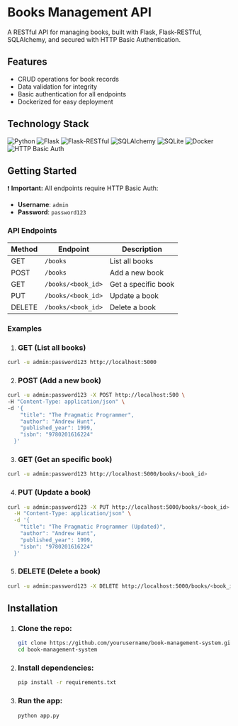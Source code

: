 # Books Management API

A RESTful API for managing books, built with Flask, Flask-RESTful, SQLAlchemy, and secured with HTTP Basic Authentication.

## Features 

- CRUD operations for book records
- Data validation for integrity
- Basic authentication for all endpoints
- Dockerized for easy deployment

## Technology Stack

![Python](https://img.shields.io/badge/Python-3.9-blue?logo=python)
![Flask](https://img.shields.io/badge/Flask-2.x-green?logo=flask)
![Flask-RESTful](https://img.shields.io/badge/Flask--RESTful-API-lightgrey)
![SQLAlchemy](https://img.shields.io/badge/SQLAlchemy-ORM-red?logo=sqlalchemy)
![SQLite](https://img.shields.io/badge/SQLite-Database-blue?logo=sqlite)
![Docker](https://img.shields.io/badge/Docker-Container-2496ED?logo=docker)
![HTTP Basic Auth](https://img.shields.io/badge/Auth-Basic-lightgrey)

## Getting Started

 ❗ **Important:**  All endpoints require HTTP Basic Auth:

- **Username**: `admin`
- **Password**: `password123`

### API Endpoints

| Method | Endpoint             | Description          |
|--------|----------------------|----------------------|
| GET    | `/books`             | List all books       |
| POST   | `/books`             | Add a new book       |
| GET    | `/books/<book_id>`   | Get a specific book  |
| PUT    | `/books/<book_id>`   | Update a book        |
| DELETE | `/books/<book_id>`   | Delete a book        |

### Examples

1. ### GET (List all books)
```sh
curl -u admin:password123 http://localhost:5000
```

2. ### POST (Add a new book)
```sh
curl -u admin:password123 -X POST http://localhost:500 \
-H "Content-Type: application/json" \
-d '{
    "title": "The Pragmatic Programmer",
    "author": "Andrew Hunt",
    "published_year": 1999,
    "isbn": "9780201616224"
  }'
```

3. ### GET (Get an specific book)
```sh
curl -u admin:password123 http://localhost:5000/books/<book_id>
```

4. ### PUT (Update a book)
```sh
curl -u admin:password123 -X PUT http://localhost:5000/books/<book_id> \
  -H "Content-Type: application/json" \
  -d '{
    "title": "The Pragmatic Programmer (Updated)",
    "author": "Andrew Hunt",
    "published_year": 1999,
    "isbn": "9780201616224"
  }'
```

5. ### DELETE (Delete a book)
```sh
curl -u admin:password123 -X DELETE http://localhost:5000/books/<book_id>
```

## Installation

1. ### Clone the repo:
    ```sh
    git clone https://github.com/yourusername/book-management-system.git
    cd book-management-system
    ```
2. ### Install dependencies:
    ```sh
    pip install -r requirements.txt
    ```
3. ### Run the app:
    ```sh
    python app.py
    ```
